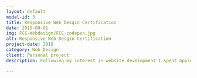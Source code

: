 ```yaml
---
layout: default
modal-id: 3
title: Responsive Web Desgin Certification
date: 2019-09-01
img: FCC-Webdesign/FCC-codepen.jpg
alt: Responsive Web Desgin Certification
project-date: 2019
category: Web Design
client: Personal project
description: Following my interest in website development I spent approximately 300 hours completing an online course in responsive web design on FreeCodeCamp. This gave me a grounding in HTML and CSS through the completion of exercising in applied visual design and accessibility, responsive web design principals and the CSS flexboard and grid. To test my learning, I completed series of challenges following completion of the course designing 5 different wed pages and was awarded FreeCodeCamp Responsive Web Design Developer Certification. All pages and accompanying code can be viewed on my CodePen dashboard <br/><b><a href="https://codepen.io/dashboard/" target="_blank">here</a></b>.

---
```

